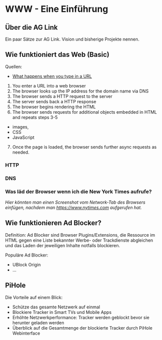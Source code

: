 # WWW - Eine Einführung

## Über die AG Link

Ein paar Sätze zur AG Link. Vision und bisherige Projekte nennen.

## Wie funktioniert das Web (Basic)

Quellen:
  - [What happens when you type in a
      URL](https://wsvincent.com/what-happens-when-url/)


1. You enter a URL into a web browser
2. The browser looks up the IP address for the domain name via DNS
3. The browser sends a HTTP request to the server
4. The server sends back a HTTP response
5. The browser begins rendering the HTML
6. The browser sends requests for additional objects embedded in HTML and
   repeats steps 3-5
  - images, 
  - CSS
  - JavaScript
7. Once the page is loaded, the browser sends further async requests as needed.


### HTTP

### DNS

### Was läd der Browser wenn ich die New York Times aufrufe?

*Hier könnten man einen Screenshot vom Network-Tab des Browsers einfügen,
nachdem man https://www.nytimes.com aufgerufen hat.*

## Wie funktionieren Ad Blocker?

Definition: Ad Blocker sind Browser Plugins/Extensions, die Ressource im HTML
gegen eine Liste bekannter Werbe- oder Trackdienste abgleichen und das Laden der
jeweiligen Inhalte notfalls blockieren.

Populäre Ad Blocker:
  - UBlock Origin
  - …

## PiHole

Die Vorteile auf einem Blick:
  - Schütze das gesamte Netzwerk auf einmal
  - Blockiere Tracker in Smart TVs und Mobile Apps
  - Erhöhte Netzwerkperformance: Tracker werden geblockt bevor sie herunter
      geladen werden
  - Überblick auf die Gesamtmenge der blockierte Tracker durch PiHole
      Webinterface
